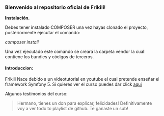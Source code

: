 ### **Bienvenido al repositorio oficial de Frikili!**
**Instalación.**


Debes tener instalado COMPOSER una vez hayas clonado el proyecto,
posteriormente ejecutar el comando:

*composer install*

Una vez ejecutado este comando se creará la carpeta vendor la cual contiene los bundles y códigos de terceros.

#### Introduccion:

Frikili Nace debido a un videotutorial en youtube el cual pretende enseñar el framework Symfony 5. Si quieres ver el curso puedes dar click [aqui](http://https://www.youtube.com/watch?v=yNs1CJK1aJs&list=PLDbrnXa6SAzUyitkL4zcnWO07HxG0BvmS&index=16 "aqui")

Algunos testimonios del curso: 

> Hermano, tienes un don para explicar, felicidades!
Definitivamente voy a ver todo to playlist de github. Te ganaste un sub!

